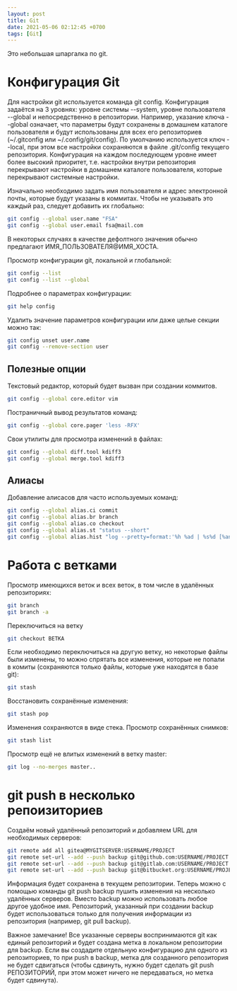 ```yaml
---
layout: post
title: Git
date: 2021-05-06 02:12:45 +0700
tags: [Git]
---
```

Это небольшая шпаргалка по git.

# Конфигурация Git
Для настройки git используется команда git config. Конфигурация задаётся на 3 уровнях: уровне системы --system, уровне пользователя --global и непосредственно в репозитории. Например, указание ключа --global означает, что параметры будут сохранены в домашнем каталоге пользователя и будут использованы для всех его репозиториев (~/.gitconfig или ~/.config/git/config). По умолчанию используется ключ --local, при этом все настройки сохраняются в файле .git/config текущего репозитория. Конфигурация на каждом последующем уровне имеет более высокий приоритет, т.е. настройки внутри репозитория перекрывают настройки в домашнем каталоге пользователя, которые перекрывают системные настройки.
 
Изначально необходимо задать имя пользователя и адрес электронной почты, которые будут указаны в коммитах. Чтобы не указывать это каждый раз, следует добавить их глобально:
```bash
git config --global user.name "FSA"
git config --global user.email fsa@mail.com
```
В некоторых случаях в качестве дефолтного значения обычно предлагают ИМЯ_ПОЛЬЗОВАТЕЛЯ@ИМЯ_ХОСТА.

Просмотр конфигурации git, локальной и глобальной:
```bash
git config --list
git config --list --global
```
Подробнее о параметрах конфигурации:
```bash
git help config
```
Удалить значение параметров конфигурации или даже целые секции можно так:
```bash
git config unset user.name
git config --remove-section user
```
## Полезные опции
Текстовый редактор, который будет вызван при создании коммитов.
```bash
git config --global core.editor vim
```
Постраничный вывод результатов команд:
```bash
git config --global core.pager 'less -RFX'
```
Свои утилиты для просмотра изменений в файлах:
```bash
git config --global diff.tool kdiff3
git config --global merge.tool kdiff3
```
## Алиасы
Добавление алисасов для часто используемых команд:
```bash
git config --global alias.ci commit
git config --global alias.br branch
git config --global alias.co checkout
git config --global alias.st "status --short"
git config --global alias.hist "log --pretty=format:'%h %ad | %s%d [%an]' --graph --date=short"
```
# Работа с ветками
Просмотр имеющихся веток и всех веток, в том числе в удалённых репозиториях:
```bash
git branch
git branch -a
```
Переключиться на ветку
```bash
git checkout ВЕТКА
```
Если необходимо переключиться на другую ветку, но некоторые файлы были изменены, то можно спрятать все изменения, которые не попали в комиты (сохраняются только файлы, которые уже находятся в базе git):
```bash
git stash
```
Восстановить сохранённые изменения:
```bash
git stash pop
```
Изменения сохраняются в виде стека. Просмотр сохранённых снимков:
```bash
git stash list
```
Просмотр ещё не влитых изменений в ветку master:
```bash
git log --no-merges master..
```
# git push в несколько репоизиториев
Создаём новый удалённый репозиторий и добавляем URL для необходимых серверов:
```bash
git remote add all gitea@MYGITSERVER:USERNAME/PROJECT
git remote set-url --add --push backup git@github.com:USERNAME/PROJECT.git
git remote set-url --add --push backup git@gitlab.com:USERNAME/PROJECT.git
git remote set-url --add --push backup git@bitbucket.org:USERNAME/PROJECT.git
```
Информация будет сохранена в текущем репозитории. Теперь можно с помощью команды git push backup пушить изменения на несколько удалённых серверов. Вместо backup можно использовать любое другое удобное имя. Репозиторий, указанный при создании backup будет использоваться только для получения информации из репозитория (например, git pull backup).

Важное замечание! Все указанные серверы воспринимаются git как единый репозиторий и будет создана метка в локальном репозитории для backup. Если вы создадите отдельную конфигурацию для одного из репозиториев, то при push в backup, метка для созданного репозитория не будет сдвигаться (чтобы сдвинуть, нужно будет сделать git push РЕПОЗИТОРИЙ, при этом может ничего не передаваться, но метка будет сдвинута).
